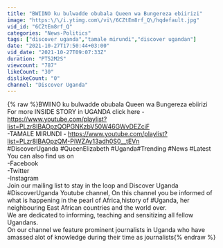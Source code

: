 ```yaml
---
title: "BWIINO ku bulwadde obubala Queen wa Bungereza ebiirizi"
image: "https:\/\/i.ytimg.com\/vi\/6CZtEm8rf_Q\/hqdefault.jpg"
vid_id: "6CZtEm8rf_Q"
categories: "News-Politics"
tags: ["discover uganda","tamale mirundi","discover ugandan"]
date: "2021-10-27T17:50:44+03:00"
vid_date: "2021-10-27T09:07:33Z"
duration: "PT52M2S"
viewcount: "787"
likeCount: "30"
dislikeCount: "0"
channel: "Discover Uganda"
---
```

{% raw %}BWIINO ku bulwadde obubala Queen wa Bungereza ebiirizi<br />For more INSIDE STORY in UGANDA click here - <a rel="nofollow" target="blank" href="https://www.youtube.com/playlist?list=PLzr8IBAOpzQOPGNKzbV50W46GWvDEZciF">https://www.youtube.com/playlist?list=PLzr8IBAOpzQOPGNKzbV50W46GWvDEZciF</a><br />-TAMALE MIRUNDI - <a rel="nofollow" target="blank" href="https://www.youtube.com/playlist?list=PLzr8IBAOpzQM-PiWZAy13adh0S0__tEVn">https://www.youtube.com/playlist?list=PLzr8IBAOpzQM-PiWZAy13adh0S0__tEVn</a><br />#DiscoverUganda #QueenElizabeth #Uganda#Trending #News #Latest<br />You can also find us on<br />-Facebook<br />-Twitter<br />-Instagram<br />Join our mailing list to stay in the loop and Discover Uganda<br />#DiscoverUganda Youtube channel, On this channel you be informed of what is happening in the pearl of Africa,history of #Uganda, her neighbouring East African countries and the world over. <br />We are dedicated to informing, teaching and sensitizing all fellow Ugandans. <br />On our channel we feature prominent journalists in Uganda who have amassed alot of knowledge during their time as journalists{% endraw %}
